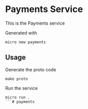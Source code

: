 # Payments Service

This is the Payments service

Generated with

```
micro new payments
```

## Usage

Generate the proto code

```
make proto
```

Run the service

```
micro run .
```# payments

